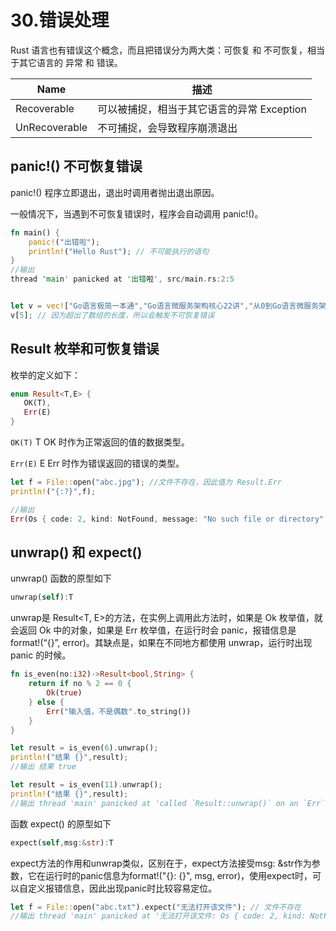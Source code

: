 # 30.错误处理
Rust 语言也有错误这个概念，而且把错误分为两大类：可恢复 和 不可恢复，相当于其它语言的 异常 和 错误。

Name	|描述|
---|---|
Recoverable     |可以被捕捉，相当于其它语言的异常 Exception  |
UnRecoverable	|不可捕捉，会导致程序崩溃退出                   |

## panic!() 不可恢复错误
panic!() 程序立即退出，退出时调用者抛出退出原因。

一般情况下，当遇到不可恢复错误时，程序会自动调用 panic!()。
```rust
fn main() {
    panic!("出错啦");
    println!("Hello Rust"); // 不可能执行的语句
}
//输出
thread 'main' panicked at '出错啦', src/main.rs:2:5


let v = vec!["Go语言极简一本通","Go语言微服务架构核心22讲","从0到Go语言微服务架构师"];
v[5]; // 因为超出了数组的长度，所以会触发不可恢复错误
```

## Result 枚举和可恢复错误
枚举的定义如下：
```rust
enum Result<T,E> {
   OK(T),
   Err(E)
}
```

`OK(T)` T OK 时作为正常返回的值的数据类型。

`Err(E)` E Err 时作为错误返回的错误的类型。

```rust
let f = File::open("abc.jpg"); //文件不存在，因此值为 Result.Err
println!("{:?}",f);

//输出
Err(Os { code: 2, kind: NotFound, message: "No such file or directory" })
```
## unwrap() 和 expect()
unwrap() 函数的原型如下
```rust
unwrap(self):T
```
unwrap是 Result<T, E>的方法，在实例上调用此方法时，如果是 Ok 枚举值，就会返回 Ok 中的对象，如果是 Err 枚举值，在运行时会 panic，报错信息是 format!(“{}”, error)。其缺点是，如果在不同地方都使用 unwrap，运行时出现 panic 的时候。

```rust
fn is_even(no:i32)->Result<bool,String> {
    return if no % 2 == 0 {
        Ok(true)
    } else {
        Err("输入值，不是偶数".to_string())
    }
}

let result = is_even(6).unwrap();
println!("结果 {}",result);
//输出 结果 true

let result = is_even(11).unwrap();
println!("结果 {}",result);
//输出 thread 'main' panicked at 'called `Result::unwrap()` on an `Err` value: "输入值，不是偶数"'
```
函数 expect() 的原型如下

```rust
expect(self,msg:&str):T
```
expect方法的作用和unwrap类似，区别在于，expect方法接受msg: &str作为参数，它在运行时的panic信息为format!("{}: {}", msg, error)，使用expect时，可以自定义报错信息，因此出现panic时比较容易定位。
```rust
let f = File::open("abc.txt").expect("无法打开该文件"); // 文件不存在
//输出 thread 'main' panicked at '无法打开该文件: Os { code: 2, kind: NotFound, message: "No such file or direct
```